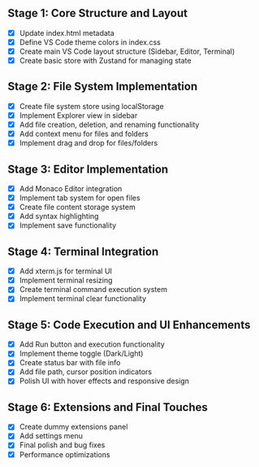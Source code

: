 ## Stage 1: Core Structure and Layout
- [x] Update index.html metadata
- [x] Define VS Code theme colors in index.css
- [x] Create main VS Code layout structure (Sidebar, Editor, Terminal)
- [x] Create basic store with Zustand for managing state

## Stage 2: File System Implementation
- [x] Create file system store using localStorage
- [x] Implement Explorer view in sidebar
- [x] Add file creation, deletion, and renaming functionality
- [x] Add context menu for files and folders
- [x] Implement drag and drop for files/folders

## Stage 3: Editor Implementation
- [x] Add Monaco Editor integration
- [x] Implement tab system for open files
- [x] Create file content storage system
- [x] Add syntax highlighting
- [x] Implement save functionality

## Stage 4: Terminal Integration
- [x] Add xterm.js for terminal UI
- [x] Implement terminal resizing
- [x] Create terminal command execution system
- [x] Implement terminal clear functionality

## Stage 5: Code Execution and UI Enhancements
- [x] Add Run button and execution functionality
- [x] Implement theme toggle (Dark/Light)
- [x] Create status bar with file info
- [x] Add file path, cursor position indicators
- [x] Polish UI with hover effects and responsive design

## Stage 6: Extensions and Final Touches
- [x] Create dummy extensions panel
- [x] Add settings menu
- [x] Final polish and bug fixes
- [x] Performance optimizations